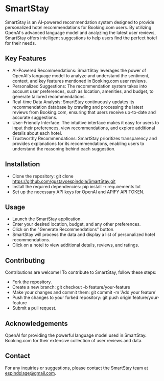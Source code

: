 # SmartStay

SmartStay is an AI-powered recommendation system designed to provide personalized hotel recommendations for Booking.com users. By utilizing OpenAI's advanced language model and analyzing the latest user reviews, SmartStay offers intelligent suggestions to help users find the perfect hotel for their needs.

## Key Features
- AI-Powered Recommendations: SmartStay leverages the power of OpenAI's language model to analyze and understand the sentiment, context, and key features mentioned in Booking.com user reviews.
- Personalized Suggestions: The recommendation system takes into account user preferences, such as location, amenities, and budget, to generate tailored recommendations.
- Real-time Data Analysis: SmartStay continuously updates its recommendation database by crawling and processing the latest reviews from Booking.com, ensuring that users receive up-to-date and accurate suggestions.
- User-Friendly Interface: The intuitive interface makes it easy for users to input their preferences, view recommendations, and explore additional details about each hotel.
- Trustworthy Recommendations: SmartStay prioritizes transparency and provides explanations for its recommendations, enabling users to understand the reasoning behind each suggestion.

## Installation
- Clone the repository: git clone https://github.com/gustavoespindola/SmartStay.git
- Install the required dependencies: pip install -r requirements.txt
- Set up the necessary API keys for OpenAI and APIFY API TOKEN.

## Usage
- Launch the SmartStay application.
- Enter your desired location, budget, and any other preferences.
- Click on the "Generate Recommendations" button.
- SmartStay will process the data and display a list of personalized hotel recommendations.
- Click on a hotel to view additional details, reviews, and ratings.

## Contributing
Contributions are welcome! To contribute to SmartStay, follow these steps:

- Fork the repository.
- Create a new branch: git checkout -b feature/your-feature
- Make your changes and commit them: git commit -m 'Add your feature'
- Push the changes to your forked repository: git push origin feature/your-feature
- Submit a pull request.

## Acknowledgements
OpenAI for providing the powerful language model used in SmartStay.
Booking.com for their extensive collection of user reviews and data.

## Contact
For any inquiries or suggestions, please contact the SmartStay team at espindolage@gmail.com.
